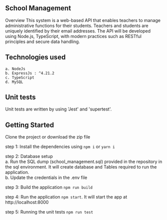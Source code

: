 ## School Management

Overview
This system is a web-based API that enables teachers to manage administrative functions for their students. Teachers and students are uniquely identified by their email addresses. The API will be developed using Node.js, TypeScript,  with modern practices such as RESTful principles and secure data handling.

## Technologies used
    a. NodeJs
    b. ExpressJs : ^4.21.2
    c. TypeScript
    d. MySQL

## Unit tests  
Unit tests are written by using 'Jest' and 'supertest'.

## Getting Started
Clone the project or download the zip file

step 1: Install the dependencies using `npm i` or `yarn i`

step 2: Database setup<br />
    a. Run the SQL dump (school_management.sql) provided in the repository in the sql environment. It will create database and Tables required to run the application.<br />
    b. Update the credentials in the .env file<br />

step 3: Build the application `npm run build`

step 4: Run the application `npm start`. It will start the app at http://localhost:8000

step 5: Running the unit tests `npm run test`

